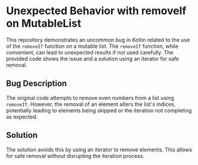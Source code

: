 # Unexpected Behavior with removeIf on MutableList
This repository demonstrates an uncommon bug in Kotlin related to the use of the `removeIf` function on a mutable list.  The `removeIf` function, while convenient, can lead to unexpected results if not used carefully.  The provided code shows the issue and a solution using an iterator for safe removal.

## Bug Description
The original code attempts to remove even numbers from a list using `removeIf`.  However, the removal of an element alters the list's indices, potentially leading to elements being skipped or the iteration not completing as expected.

## Solution
The solution avoids this by using an iterator to remove elements. This allows for safe removal without disrupting the iteration process.